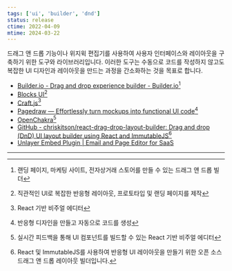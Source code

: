 ```yaml
---
tags: ['ui', 'builder', 'dnd']
status: release
ctime: 2022-04-09
mtime: 2024-03-22
---
```


드래그 앤 드롭 기능이나 위지윅 편집기를 사용하여 사용자 인터페이스와 레이아웃을 구축하기 위한 도구와 라이브러리입니다. 이러한 도구는 수동으로 코드를 작성하지 않고도 복잡한 UI 디자인과 레이아웃을 만드는 과정을 간소화하는 것을 목표로 합니다.

- [Builder.io - Drag and drop experience builder - Builder.io](https://www.builder.io/)[^21-1]
- [Blocks UI](https://blocks-ui.com/)[^21-2]
- [Craft.js](https://craft.js.org/)[^21-3]
- [Pagedraw — Effortlessly turn mockups into functional UI code](https://pagedraw.io/)[^21-4]
- [OpenChakra](https://openchakra.app/)[^21-5]
- [GitHub - chriskitson/react-drag-drop-layout-builder: Drag and drop (DnD) UI layout builder using React and ImmutableJS](https://github.com/chriskitson/react-drag-drop-layout-builder)[^21-6]
- [Unlayer Embed Plugin | Email and Page Editor for SaaS](https://unlayer.com/embed?ck_subscriber_id=887775097)

---

[^21-1]: 랜딩 페이지, 마케팅 사이트, 전자상거래 스토어를 만들 수 있는 드래그 앤 드롭 빌더
[^21-2]: 직관적인 UI로 복잡한 반응형 레이아웃, 프로토타입 및 랜딩 페이지를 제작
[^21-3]: React 기반 비주얼 에디터
[^21-4]: 반응형 디자인을 만들고 자동으로 코드를 생성
[^21-5]: 실시간 피드백을 통해 UI 컴포넌트를 빌드할 수 있는 React 기반 비주얼 에디터
[^21-6]: React 및 ImmutableJS를 사용하여 반응형 UI 레이아웃을 만들기 위한 오픈 소스 드래그 앤 드롭 레이아웃 빌더입니다.
